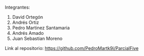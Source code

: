 Integrantes:
1. David Ortegón
2. Andrés Ortiz
3. Pedro Martinez Santamaria
4. Andrés Amado
5. Juan Sebastian Moreno

Link al repositorio: https://github.com/PedroMartk9i/ParcialFive